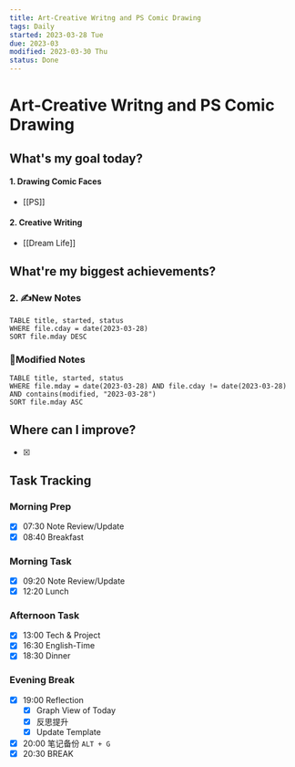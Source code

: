 ```yaml
---
title: Art-Creative Writng and PS Comic Drawing
tags: Daily
started: 2023-03-28 Tue
due: 2023-03
modified: 2023-03-30 Thu
status: Done
---
```

# Art-Creative Writng and PS Comic Drawing
## What's my goal today?
#### 1. Drawing Comic Faces
- [[PS]]
#### 2. Creative Writing
- [[Dream Life]]
## What're my biggest achievements?
### 2. ✍️New Notes

```dataview
TABLE title, started, status
WHERE file.cday = date(2023-03-28)
SORT file.mday DESC
```

### 📝Modified Notes

```dataview
TABLE title, started, status
WHERE file.mday = date(2023-03-28) AND file.cday != date(2023-03-28) AND contains(modified, "2023-03-28")
SORT file.mday ASC
```

## Where can I improve?
- [x] 
## Task Tracking
### Morning Prep
- [x] 07:30 Note Review/Update
- [x] 08:40 Breakfast
### Morning Task
- [x] 09:20 Note Review/Update
- [x] 12:20 Lunch
### Afternoon Task
- [x] 13:00 Tech & Project
- [x] 16:30 English-Time
- [x] 18:30 Dinner
### Evening Break
- [x] 19:00 Reflection
	- [x] Graph View of Today
	- [x] 反思提升
	- [x] Update Template 
- [x] 20:00 笔记备份 `ALT + G`
- [x] 20:30 BREAK